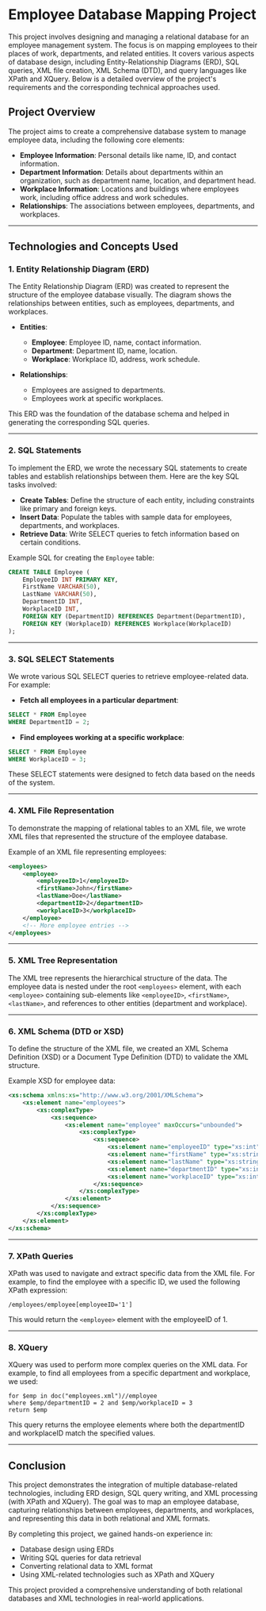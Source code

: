 # Employee Database Mapping Project

This project involves designing and managing a relational database for an employee management system. The focus is on mapping employees to their places of work, departments, and related entities. It covers various aspects of database design, including Entity-Relationship Diagrams (ERD), SQL queries, XML file creation, XML Schema (DTD), and query languages like XPath and XQuery. Below is a detailed overview of the project's requirements and the corresponding technical approaches used.

## Project Overview

The project aims to create a comprehensive database system to manage employee data, including the following core elements:
- **Employee Information**: Personal details like name, ID, and contact information.
- **Department Information**: Details about departments within an organization, such as department name, location, and department head.
- **Workplace Information**: Locations and buildings where employees work, including office address and work schedules.
- **Relationships**: The associations between employees, departments, and workplaces.

---

## Technologies and Concepts Used

### 1. Entity Relationship Diagram (ERD)

The Entity Relationship Diagram (ERD) was created to represent the structure of the employee database visually. The diagram shows the relationships between entities, such as employees, departments, and workplaces.

- **Entities**:
  - **Employee**: Employee ID, name, contact information.
  - **Department**: Department ID, name, location.
  - **Workplace**: Workplace ID, address, work schedule.
  
- **Relationships**:
  - Employees are assigned to departments.
  - Employees work at specific workplaces.
  
This ERD was the foundation of the database schema and helped in generating the corresponding SQL queries.

---

### 2. SQL Statements

To implement the ERD, we wrote the necessary SQL statements to create tables and establish relationships between them. Here are the key SQL tasks involved:

- **Create Tables**: Define the structure of each entity, including constraints like primary and foreign keys.
- **Insert Data**: Populate the tables with sample data for employees, departments, and workplaces.
- **Retrieve Data**: Write SELECT queries to fetch information based on certain conditions.

Example SQL for creating the `Employee` table:
```sql
CREATE TABLE Employee (
    EmployeeID INT PRIMARY KEY,
    FirstName VARCHAR(50),
    LastName VARCHAR(50),
    DepartmentID INT,
    WorkplaceID INT,
    FOREIGN KEY (DepartmentID) REFERENCES Department(DepartmentID),
    FOREIGN KEY (WorkplaceID) REFERENCES Workplace(WorkplaceID)
);
```

---

### 3. SQL SELECT Statements

We wrote various SQL SELECT queries to retrieve employee-related data. For example:

- **Fetch all employees in a particular department**:
```sql
SELECT * FROM Employee
WHERE DepartmentID = 2;
```

- **Find employees working at a specific workplace**:
```sql
SELECT * FROM Employee
WHERE WorkplaceID = 3;
```

These SELECT statements were designed to fetch data based on the needs of the system.

---

### 4. XML File Representation

To demonstrate the mapping of relational tables to an XML file, we wrote XML files that represented the structure of the employee database.

Example of an XML file representing employees:
```xml
<employees>
    <employee>
        <employeeID>1</employeeID>
        <firstName>John</firstName>
        <lastName>Doe</lastName>
        <departmentID>2</departmentID>
        <workplaceID>3</workplaceID>
    </employee>
    <!-- More employee entries -->
</employees>
```

---

### 5. XML Tree Representation

The XML tree represents the hierarchical structure of the data. The employee data is nested under the root `<employees>` element, with each `<employee>` containing sub-elements like `<employeeID>`, `<firstName>`, `<lastName>`, and references to other entities (department and workplace).

---

### 6. XML Schema (DTD or XSD)

To define the structure of the XML file, we created an XML Schema Definition (XSD) or a Document Type Definition (DTD) to validate the XML structure.

Example XSD for employee data:
```xml
<xs:schema xmlns:xs="http://www.w3.org/2001/XMLSchema">
    <xs:element name="employees">
        <xs:complexType>
            <xs:sequence>
                <xs:element name="employee" maxOccurs="unbounded">
                    <xs:complexType>
                        <xs:sequence>
                            <xs:element name="employeeID" type="xs:int"/>
                            <xs:element name="firstName" type="xs:string"/>
                            <xs:element name="lastName" type="xs:string"/>
                            <xs:element name="departmentID" type="xs:int"/>
                            <xs:element name="workplaceID" type="xs:int"/>
                        </xs:sequence>
                    </xs:complexType>
                </xs:element>
            </xs:sequence>
        </xs:complexType>
    </xs:element>
</xs:schema>
```

---

### 7. XPath Queries

XPath was used to navigate and extract specific data from the XML file. For example, to find the employee with a specific ID, we used the following XPath expression:

```xpath
/employees/employee[employeeID='1']
```

This would return the `<employee>` element with the employeeID of 1.

---

### 8. XQuery

XQuery was used to perform more complex queries on the XML data. For example, to find all employees from a specific department and workplace, we used:

```xquery
for $emp in doc("employees.xml")//employee
where $emp/departmentID = 2 and $emp/workplaceID = 3
return $emp
```

This query returns the employee elements where both the departmentID and workplaceID match the specified values.

---

## Conclusion

This project demonstrates the integration of multiple database-related technologies, including ERD design, SQL query writing, and XML processing (with XPath and XQuery). The goal was to map an employee database, capturing relationships between employees, departments, and workplaces, and representing this data in both relational and XML formats.

By completing this project, we gained hands-on experience in:
- Database design using ERDs
- Writing SQL queries for data retrieval
- Converting relational data to XML format
- Using XML-related technologies such as XPath and XQuery

This project provided a comprehensive understanding of both relational databases and XML technologies in real-world applications.
